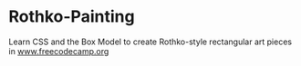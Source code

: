 # Rothko-Painting
Learn CSS and the Box Model to create Rothko-style rectangular art pieces in www.freecodecamp.org
